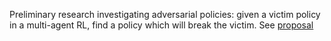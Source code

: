 Preliminary research investigating adversarial policies: given a victim policy in a multi-agent RL, find a policy which will break the victim. See [proposal](https://docs.google.com/document/d/1Rxn4uNSGGUHUxgZjpXNIU3gPqJG2esLkXjPwumkvpe4/edit)
